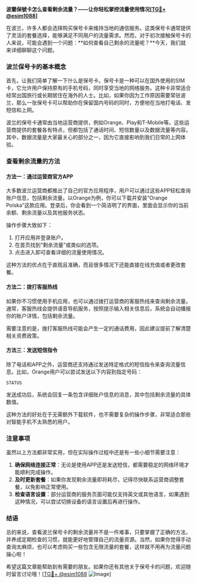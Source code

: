 **波蘭保號卡怎么查看剩余流量？——让你轻松掌控流量使用情况[[TG💪+ @esim1088](https://t.me/s/esim1088)]**

在波兰，许多人都会选择购买保号卡来维持当地的通信服务。这类保号卡通常提供了灵活的套餐选择，能够满足不同用户的流量需求。然而，对于初次接触保号卡的人来说，可能会遇到一个问题：**如何查看自己剩余的流量呢？**今天，我们就来详细聊聊这个问题。

### 波兰保号卡的基本概念

首先，让我们简单了解一下什么是保号卡。保号卡是一种可以在国外使用的SIM卡，它允许用户保持原有的手机号码，同时享受当地的网络服务。这种卡非常适合经常出国旅行或长期居住在海外的人士。比如，如果你因为工作原因需要常驻波兰，那么一张保号卡可以帮助你在保留国内号码的同时，方便地在当地打电话、发短信和上网。

波兰的保号卡通常由当地运营商提供，例如Orange、Play和T-Mobile等。这些运营商提供的套餐各有特点，但都包括了通话时间、短信数量以及数据流量等内容。其中，数据流量是大家最关心的部分之一，因为它直接影响到我们日常的上网体验。

### 查看剩余流量的方法

#### 方法一：通过运营商官方APP

大多数波兰运营商都推出了自己的官方应用程序，用户可以通过这些APP轻松查询账户信息，包括剩余流量。以Orange为例，你可以下载并安装“Orange Polska”这款应用。登录后，你会看到一个简洁明了的界面，里面会显示你的当前余额、剩余流量以及其他服务状态。

操作步骤大致如下：
1. 打开应用并登录账户。
2. 在首页找到“剩余流量”或类似的选项。
3. 点击进入即可查看详细的流量使用情况。

这种方法的优点在于直观且准确，而且很多情况下还能直接在线充值或者更改套餐。

#### 方法二：拨打客服热线

如果你不习惯使用手机应用，也可以通过拨打运营商的客服热线来查询剩余流量。通常，客服热线会提供语音导航服务，按照提示输入相关信息后，系统会自动播报你的账户详情，包括剩余流量。

需要注意的是，拨打客服热线可能会产生一定的通话费用，因此建议提前了解清楚相关资费政策。

#### 方法三：发送短信指令

除了电话和APP之外，运营商还支持通过发送特定格式的短信指令来查询流量信息。比如，Orange用户可以尝试发送以下内容到指定号码：

```
STATUS
```

发送成功后，系统会回复一条包含详细账户信息的消息，其中包括剩余流量的具体数值。

这种方法的好处在于无需额外下载软件，也不需要复杂的操作步骤，非常适合那些对智能手机不太熟悉的用户。

### 注意事项

虽然以上方法都非常实用，但在实际操作过程中还是有一些小细节需要注意：

1. **确保网络连接正常**：无论是使用APP还是发送短信，都需要稳定的网络环境才能顺利完成操作。
2. **及时更新套餐**：如果你发现剩余流量即将耗尽，记得尽快联系运营商调整套餐，以免影响正常使用。
3. **检查语言设置**：部分运营商的服务页面可能仅支持英文或其他语言，如果遇到这种情况，可以尝试切换设备的语言设置后再进行操作。

### 结语

总的来说，查看波兰保号卡的剩余流量并不是一件难事，只要掌握了正确的方法，并养成定期检查的习惯，就能更好地管理自己的流量资源。当然，如果你觉得手动查询太麻烦，也可以考虑购买一些包含无限流量的套餐，这样就不用再为流量问题操心啦！

希望这篇文章能帮助到有需要的朋友。如果你还有其他关于保号卡的问题，欢迎随时留言讨论哦！[[TG💪+ @esim1088](https://t.me/s/esim1088) ![Image](https://i.postimg.cc/4NQfJmqS/Snipaste-2025-05-13-00-14-12.png)]